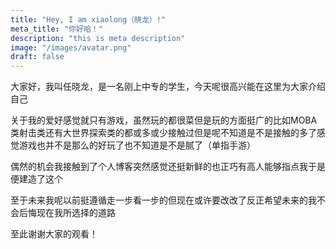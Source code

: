 ```yaml
---
title: "Hey, I am xiaolong（晓龙）!"
meta_title: "你好哈！"
description: "this is meta description"
image: "/images/avatar.png"
draft: false
---
```


 大家好，我叫任晓龙，是一名刚上中专的学生，今天呢很高兴能在这里为大家介绍自己

关于我的爱好感觉就只有游戏，虽然玩的都很菜但是玩的方面挺广的比如MOBA类射击类还有大世界探索类的都或多或少接触过但是呢不知道是不是接触的多了感觉游戏也并不是那么的好玩了也不知道是不是腻了（单指手游）

偶然的机会我接触到了个人博客突然感觉还挺新鲜的也正巧有高人能够指点我于是便建造了这个

至于未来我呢以前挺遵循走一步看一步的但现在或许要改改了反正希望未来的我不会后悔现在我所选择的道路

至此谢谢大家的观看！